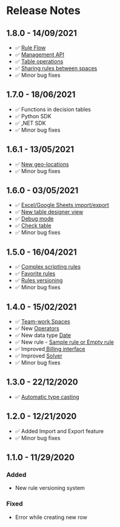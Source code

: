 # Release Notes

## 1.8.0 - 14/09/2021

* ✅ [Rule Flow](rule-flow/rule-flow-designer.md)
* ✅ [Management API ](api/management-api-keys.md)
* ✅ [Table operations](decision-tables/table-operations/)
* ✅ [Sharing rules between spaces](team-work/share-between-spaces.md)
* ✅ Minor bug fixes

## 1.7.0 - 18/06/2021

* ✅ Functions in decision tables
* ✅ Python SDK
* ✅ [.](decision-tables/decision-table-designer.md#check-table)NET SDK
* ✅ Minor bug fixes

## 1.6.1 - 13/05/2021

* ✅ [New geo-locations](api/geo-location.md)
* ✅ Minor bug fixes

## 1.6.0 - 03/05/2021

* ✅ [Excel/Google Sheets import/export](decision-tables/import-and-export-rule/)
* ✅ [New table designer view](decision-tables/decision-table-designer.md)
* ✅ [Debug mode](decision-tables/decision-table-designer.md#debug)
* ✅ [Check table](decision-tables/decision-table-designer.md#check-table)
* ✅ Minor bug fixes

## 1.5.0 - 16/04/2021

* ✅ [Complex scripting rules](tutorials/code-editor.md)
* ✅ [Favorite rules](other/favorite-rules.md)
* ✅ [Rules versioning]()
* ✅ Minor bug fixes

## 1.4.0 - 15/02/2021

* ✅ [Team-work Spaces](team-work/spaces.md)
* ✅ New [Operators](decision-tables/operators/)
* ✅ New data type [Date](decision-tables/operators/date-operators.md)
* ✅ New rule - [Sample rule or Empty rule](decision-tables/manage-decision-tables.md)
* ✅ Improved[ Billing interface](billing/change-billing-information.md)
* ✅ Improved [Solver](api/rule-solver-api.md)
* ✅ Minor bug fixes

## 1.3.0 - 22/12/2020

* ✅ [Automatic type casting](decision-tables/data-types.md)

## 1.2.0 - 12/21/2020

* ✅ Added Import and Export feature
* ✅ Minor bug fixes

## 1.1.0 - 11/29/2020

### Added

* New rule versioning system

### Fixed

* Error while creating new row





